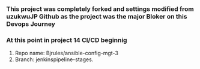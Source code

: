 

### This project was completely forked and settings modified from uzukwuJP Github as the project was the major Bloker on this Devops Journey

 ### At this point in project 14 CI/CD beginnig
1. Repo name: Bjrules/ansible-config-mgt-3
2. Branch: jenkinspipeline-stages.